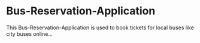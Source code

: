 # Bus-Reservation-Application
This Bus-Reservation-Application is used to book tickets for local buses like city buses online...
